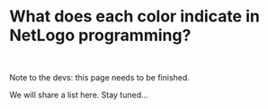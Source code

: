 # What does each color indicate in NetLogo programming?

&nbsp;

<p class="badge badge-warning">Note to the devs: this page needs to be finished.</p>

We will share a list here. Stay tuned...